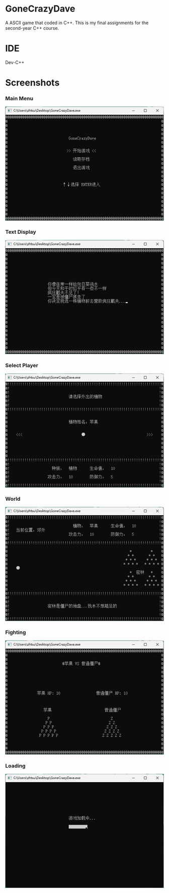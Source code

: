 # GoneCrazyDave

A ASCII game that coded in C++. This is my final assignments for the second-year C++ course.

# IDE

Dev-C++

# Screenshots

### Main Menu

![main-menu](images/gone_crazy_dave_main_menu.png)

### Text Display

![text-display](images/gone_crazy_dave_text_display.png)

### Select Player

![select-player](images/gone_crazy_dave_select_player.png)

### World

![world](images/gone_crazy_dave_world.png)

### Fighting

![fighting](images/gone_crazy_dave_fighting.png)

### Loading

![loading](images/gone_crazy_dave_loading.png)
